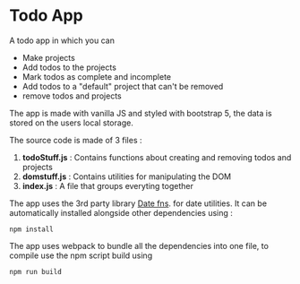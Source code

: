 # Todo App

A todo app in which you can
- Make projects
- Add todos to the projects
- Mark todos as complete and incomplete
- Add todos to a "default" project that can't be removed
- remove todos and projects  
  
The app is made with vanilla JS and styled with bootstrap 5, the data is stored on the users local storage.
  
The source code is made of 3 files : 
1. **todoStuff.js** : Contains functions about creating and removing todos and projects
2. **domstuff.js** : Contains utilities for manipulating the DOM
3. **index.js** : A file that groups everyting together 
  
The app uses the 3rd party library [Date fns](https://duckduckgo.com). for date utilities. 
It can be automatically installed alongside other dependencies using : 
```
npm install

```

The app uses webpack to bundle all the dependencies into one file, to compile use the npm script build using
```
npm run build

```

